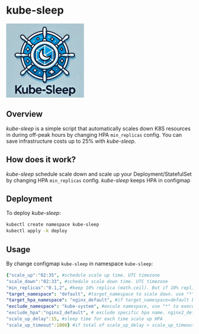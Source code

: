 
# kube-sleep
<img src="https://raw.githubusercontent.com/phamngocsonls/kube-sleep/refs/heads/main/image/logo.png" width="210" height="200">

## Overview
_kube-sleep_ is a simple script that automatically scales down K8S resources in during off-peak hours by changing HPA `min_replicas` config. You can save infrastructure costs up to 25% with _kube-sleep_.

## How does it work?
_kube-sleep_ schedule scale down and scale up your Deployment/StatefulSet by changing HPA `min_replicas` config. _kube-sleep_ keeps HPA in configmap
## Deployment

To deploy *kube-sleep*:
```sh
kubectl create namespace kube-sleep
kubectl apply -k deploy
```
## Usage

By change configmap  `kube-sleep` in namespace `kube-sleep`:
```yaml
{"scale_up":"02:35", #schedule scale up time. UTC timezone
"scale_down":"02:33", #schedule scale down time. UTC timezone
"min_replicas":"0.1,2", #keep 10% replica (math.ceil). But if 10% replica is lower than 2 -> min_replicas = 2 
"target_namespace": "default", #target_namespace to scale down. use "*" to target all namespace. Use " default,default1" to target multi namespace
"target_hpa_namespace": "nginx_default", #if target_namespace=default but in namespace default, only hpa name = nginx apply kube-sleep -> use this config
"exclude_namespace": "kube-system", #excule namespace, use "*" to execule all namespace (turn off toll). Use " kube-system,kube-system2" to exclude multi namespace
"exclude_hpa":"nginx2_default", # exclude specific hpa name. nginx2_default -> hpa name: nginx2 and namespace is default. use " nginx2_default,nginx3_default" to exclude multi HPA
"scale_up_delay":15, #sleep time for each time scale up HPA
"scale_up_timeout":1800} #if total of scale_up_delay > scale_up_timeout. scale_up_delay = scale_up_timeout/count(HPA).
```
